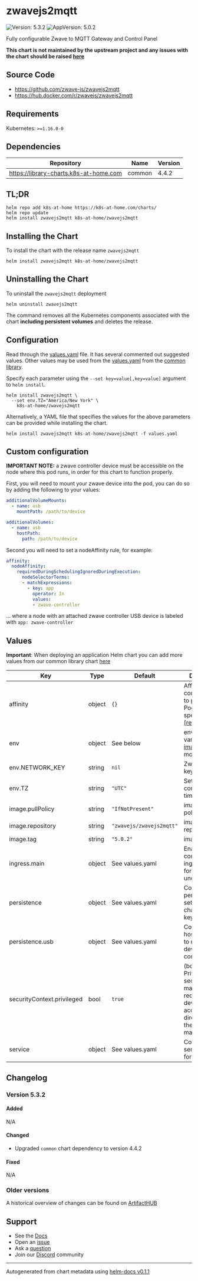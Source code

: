 # zwavejs2mqtt

![Version: 5.3.2](https://img.shields.io/badge/Version-5.3.2-informational?style=flat-square) ![AppVersion: 5.0.2](https://img.shields.io/badge/AppVersion-5.0.2-informational?style=flat-square)

Fully configurable Zwave to MQTT Gateway and Control Panel

**This chart is not maintained by the upstream project and any issues with the chart should be raised [here](https://github.com/k8s-at-home/charts/issues/new/choose)**

## Source Code

* <https://github.com/zwave-js/zwavejs2mqtt>
* <https://hub.docker.com/r/zwavejs/zwavejs2mqtt>

## Requirements

Kubernetes: `>=1.16.0-0`

## Dependencies

| Repository | Name | Version |
|------------|------|---------|
| https://library-charts.k8s-at-home.com | common | 4.4.2 |

## TL;DR

```console
helm repo add k8s-at-home https://k8s-at-home.com/charts/
helm repo update
helm install zwavejs2mqtt k8s-at-home/zwavejs2mqtt
```

## Installing the Chart

To install the chart with the release name `zwavejs2mqtt`

```console
helm install zwavejs2mqtt k8s-at-home/zwavejs2mqtt
```

## Uninstalling the Chart

To uninstall the `zwavejs2mqtt` deployment

```console
helm uninstall zwavejs2mqtt
```

The command removes all the Kubernetes components associated with the chart **including persistent volumes** and deletes the release.

## Configuration

Read through the [values.yaml](./values.yaml) file. It has several commented out suggested values.
Other values may be used from the [values.yaml](https://github.com/k8s-at-home/library-charts/tree/main/charts/stable/common/values.yaml) from the [common library](https://github.com/k8s-at-home/library-charts/tree/main/charts/stable/common).

Specify each parameter using the `--set key=value[,key=value]` argument to `helm install`.

```console
helm install zwavejs2mqtt \
  --set env.TZ="America/New York" \
    k8s-at-home/zwavejs2mqtt
```

Alternatively, a YAML file that specifies the values for the above parameters can be provided while installing the chart.

```console
helm install zwavejs2mqtt k8s-at-home/zwavejs2mqtt -f values.yaml
```

## Custom configuration

**IMPORTANT NOTE:** a zwave controller device must be accessible on the node where this pod runs, in order for this chart to function properly.

First, you will need to mount your zwave device into the pod, you can do so by adding the following to your values:

```yaml
additionalVolumeMounts:
  - name: usb
    mountPath: /path/to/device

additionalVolumes:
  - name: usb
    hostPath:
      path: /path/to/device
```

Second you will need to set a nodeAffinity rule, for example:

```yaml
affinity:
  nodeAffinity:
    requiredDuringSchedulingIgnoredDuringExecution:
      nodeSelectorTerms:
      - matchExpressions:
        - key: app
          operator: In
          values:
          - zwave-controller
```

... where a node with an attached zwave controller USB device is labeled with `app: zwave-controller`

## Values

**Important**: When deploying an application Helm chart you can add more values from our common library chart [here](https://github.com/k8s-at-home/library-charts/tree/main/charts/stable/common)

| Key | Type | Default | Description |
|-----|------|---------|-------------|
| affinity | object | `{}` | Affinity constraint rules to place the Pod on a specific node. [[ref]](https://kubernetes.io/docs/concepts/scheduling-eviction/assign-pod-node/#affinity-and-anti-affinity) |
| env | object | See below | environment variables. See [image docs](https://zwave-js.github.io/zwavejs2mqtt/#/guide/env-vars) for more details. |
| env.NETWORK_KEY | string | `nil` | Zwave Network key |
| env.TZ | string | `"UTC"` | Set the container timezone |
| image.pullPolicy | string | `"IfNotPresent"` | image pull policy |
| image.repository | string | `"zwavejs/zwavejs2mqtt"` | image repository |
| image.tag | string | `"5.0.2"` | image tag |
| ingress.main | object | See values.yaml | Enable and configure ingress settings for the chart under this key. |
| persistence | object | See values.yaml | Configure persistence settings for the chart under this key. |
| persistence.usb | object | See values.yaml | Configure a hostPathMount to mount a USB device in the container. |
| securityContext.privileged | bool | `true` | (bool) Privileged securityContext may be required if USB devices are accessed directly through the host machine |
| service | object | See values.yaml | Configures service settings for the chart. |

## Changelog

### Version 5.3.2

#### Added

N/A

#### Changed

* Upgraded `common` chart dependency to version 4.4.2

#### Fixed

N/A

### Older versions

A historical overview of changes can be found on [ArtifactHUB](https://artifacthub.io/packages/helm/k8s-at-home/zwavejs2mqtt?modal=changelog)

## Support

- See the [Docs](https://docs.k8s-at-home.com/our-helm-charts/getting-started/)
- Open an [issue](https://github.com/k8s-at-home/charts/issues/new/choose)
- Ask a [question](https://github.com/k8s-at-home/organization/discussions)
- Join our [Discord](https://discord.gg/sTMX7Vh) community

----------------------------------------------
Autogenerated from chart metadata using [helm-docs v0.1.1](https://github.com/k8s-at-home/helm-docs/releases/v0.1.1)
